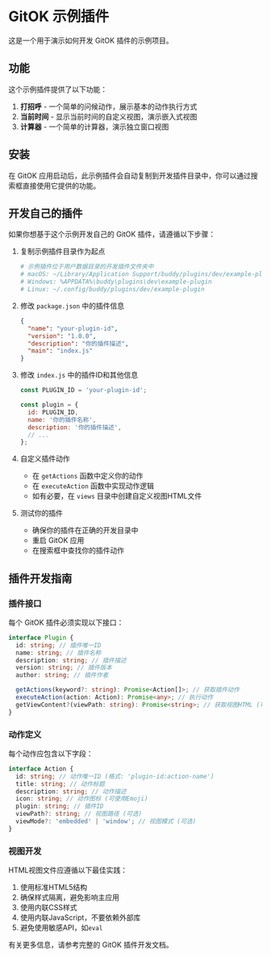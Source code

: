 # GitOK 示例插件

这是一个用于演示如何开发 GitOK 插件的示例项目。

## 功能

这个示例插件提供了以下功能：

1. **打招呼** - 一个简单的问候动作，展示基本的动作执行方式
2. **当前时间** - 显示当前时间的自定义视图，演示嵌入式视图
3. **计算器** - 一个简单的计算器，演示独立窗口视图

## 安装

在 GitOK 应用启动后，此示例插件会自动复制到开发插件目录中，你可以通过搜索框直接使用它提供的功能。

## 开发自己的插件

如果你想基于这个示例开发自己的 GitOK 插件，请遵循以下步骤：

1. 复制示例插件目录作为起点

   ```bash
   # 示例插件位于用户数据目录的开发插件文件夹中
   # macOS: ~/Library/Application Support/buddy/plugins/dev/example-plugin
   # Windows: %APPDATA%\buddy\plugins\dev\example-plugin
   # Linux: ~/.config/buddy/plugins/dev/example-plugin
   ```

2. 修改 `package.json` 中的插件信息

   ```json
   {
     "name": "your-plugin-id",
     "version": "1.0.0",
     "description": "你的插件描述",
     "main": "index.js"
   }
   ```

3. 修改 `index.js` 中的插件ID和其他信息

   ```javascript
   const PLUGIN_ID = 'your-plugin-id';

   const plugin = {
     id: PLUGIN_ID,
     name: '你的插件名称',
     description: '你的插件描述',
     // ...
   };
   ```

4. 自定义插件动作

   - 在 `getActions` 函数中定义你的动作
   - 在 `executeAction` 函数中实现动作逻辑
   - 如有必要，在 `views` 目录中创建自定义视图HTML文件

5. 测试你的插件
   - 确保你的插件在正确的开发目录中
   - 重启 GitOK 应用
   - 在搜索框中查找你的插件动作

## 插件开发指南

### 插件接口

每个 GitOK 插件必须实现以下接口：

```typescript
interface Plugin {
  id: string; // 插件唯一ID
  name: string; // 插件名称
  description: string; // 插件描述
  version: string; // 插件版本
  author: string; // 插件作者

  getActions(keyword?: string): Promise<Action[]>; // 获取插件动作
  executeAction(action: Action): Promise<any>; // 执行动作
  getViewContent?(viewPath: string): Promise<string>; // 获取视图HTML (可选)
}
```

### 动作定义

每个动作应包含以下字段：

```typescript
interface Action {
  id: string; // 动作唯一ID (格式: 'plugin-id:action-name')
  title: string; // 动作标题
  description: string; // 动作描述
  icon: string; // 动作图标 (可使用Emoji)
  plugin: string; // 插件ID
  viewPath?: string; // 视图路径 (可选)
  viewMode?: 'embedded' | 'window'; // 视图模式 (可选)
}
```

### 视图开发

HTML视图文件应遵循以下最佳实践：

1. 使用标准HTML5结构
2. 确保样式隔离，避免影响主应用
3. 使用内联CSS样式
4. 使用内联JavaScript，不要依赖外部库
5. 避免使用敏感API，如`eval`

有关更多信息，请参考完整的 GitOK 插件开发文档。
